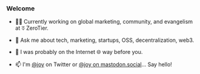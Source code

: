 ### Welcome

- 👩‍💻 Currently working on global marketing, community, and evangelism at ⏁ ZeroTier. 

- 💬 Ask me about tech, marketing, startups, OSS, decentralization, web3.

- 📜 I was probably on the Internet 🌐 way before you. 

- 📫 I'm [@joy](https://twitter.com/joy) on Twitter or <a rel="me" href="https://mastodon.social/@joy">@joy on mastodon.social</a>... Say hello!





<!--
**joylarkin/joylarkin** is a ✨ _special_ ✨ repository because its `README.md` (this file) appears on your GitHub profile.

Here are some ideas to get you started:


-->
